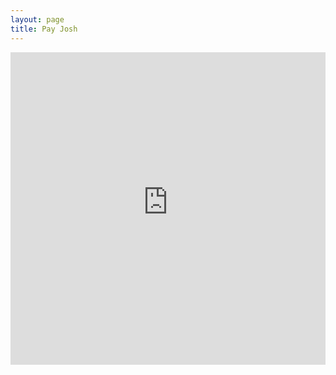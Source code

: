 ```yaml
---
layout: page
title: Pay Josh
---
```

<iframe src="http://nucreandjosh.herokuapp.com" border="0" style="width:100%;height:500px;" frameborder="0" seamless="true" ></iframe>
